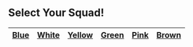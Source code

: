## Select Your Squad! ##
<!--
+ Note to instructor: Edit this page depending on how many squads you would like to support.
-->
| [Blue](squads/blue.md)  | [White](squads/white.md) | [Yellow](squads/yellow.md) | [Green](squads/green.md) | [Pink](squads/pink.md) | [Brown](squads/brown.md) |
|:---:|:---:|:---:|:---:|:---:|:---:| 
